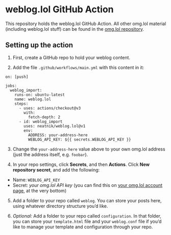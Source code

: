 # weblog.lol GitHub Action

This repository holds the weblog.lol GitHub Action. All other omg.lol material (including weblog.lol stuff) can be found in the [omg.lol repository](http://github.com/neatnik/omg.lol/).

## Setting up the action

1. First, create a GitHub repo to hold your weblog content.

2. Add the file `.github/workflows/main.yml` with this content in it:

```
on: [push]

jobs:
  weblog_import:
    runs-on: ubuntu-latest
    name: weblog.lol
    steps:
      - uses: actions/checkout@v3
        with:
          fetch-depth: 2
      - id: weblog_import
        uses: neatnik/weblog.lol@v1
        env:
          ADDRESS: your-address-here
          WEBLOG_API_KEY: ${{ secrets.WEBLOG_API_KEY }}
```

3. Change the `your-address-here` value above to your own omg.lol address (just the address itself, e.g. `foobar`).

4. In your repo settings, click **Secrets**, and then **Actions**. Click **New repository secret**, and add the following:

  - Name: `WEBLOG_API_KEY`
  - Secret: _your omg.lol API key_ (you can find this on [your omg.lol account page](https://home.omg.lol/account), at the very bottom)

5. Add a folder to your repo called `weblog`. You can store your posts here, using whatever directory structure you’d like.

6. _Optional:_ Add a folder to your repo called `configuration`. In that folder, you can store your `template.html` file and your `weblog.conf` file if you’d like to manage your template and configuration through your repo.